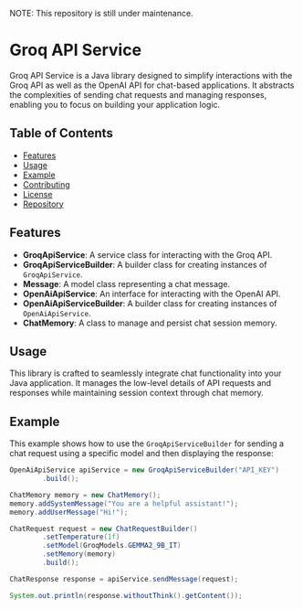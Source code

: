 
NOTE: This repository is still under maintenance.


# Groq API Service

Groq API Service is a Java library designed to simplify interactions with the Groq API as well as the OpenAI API for chat-based applications. It abstracts the complexities of sending chat requests and managing responses, enabling you to focus on building your application logic.

## Table of Contents

- [Features](#features)
- [Usage](#usage)
- [Example](#example)
- [Contributing](#contributing)
- [License](#license)
- [Repository](#repository)

## Features

- **GroqApiService**: A service class for interacting with the Groq API.
- **GroqApiServiceBuilder**: A builder class for creating instances of `GroqApiService`.
- **Message**: A model class representing a chat message.
- **OpenAiApiService**: An interface for interacting with the OpenAI API.
- **OpenAiApiServiceBuilder**: A builder class for creating instances of `OpenAiApiService`.
- **ChatMemory**: A class to manage and persist chat session memory.

## Usage

This library is crafted to seamlessly integrate chat functionality into your Java application. It manages the low-level details of API requests and responses while maintaining session context through chat memory.

## Example

This example shows how to use the `GroqApiServiceBuilder` for sending a chat request using a specific model and then displaying the response:

```java
OpenAiApiService apiService = new GroqApiServiceBuilder("API_KEY")
        .build();

ChatMemory memory = new ChatMemory();
memory.addSystemMessage("You are a helpful assistant!");
memory.addUserMessage("Hi!");

ChatRequest request = new ChatRequestBuilder()
        .setTemperature(1f)
        .setModel(GroqModels.GEMMA2_9B_IT)
        .setMemory(memory)
        .build();

ChatResponse response = apiService.sendMessage(request);

System.out.println(response.withoutThink().getContent());
